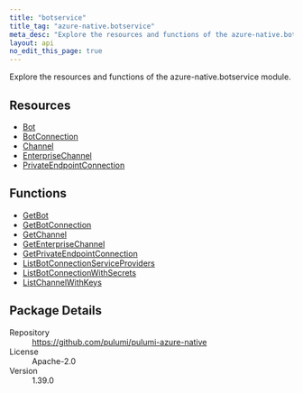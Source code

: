 ```yaml
---
title: "botservice"
title_tag: "azure-native.botservice"
meta_desc: "Explore the resources and functions of the azure-native.botservice module."
layout: api
no_edit_this_page: true
---
```


<!-- WARNING: this file was generated by Pulumi Docs Generator. -->
<!-- Do not edit by hand unless you're certain you know what you are doing! -->

Explore the resources and functions of the azure-native.botservice module.

<h2 id="resources">Resources</h2>
<ul class="api">
    <li><a href="bot" title="Bot"><span class="api-symbol api-symbol--resource"></span>Bot</a></li>
    <li><a href="botconnection" title="BotConnection"><span class="api-symbol api-symbol--resource"></span>BotConnection</a></li>
    <li><a href="channel" title="Channel"><span class="api-symbol api-symbol--resource"></span>Channel</a></li>
    <li><a href="enterprisechannel" title="EnterpriseChannel"><span class="api-symbol api-symbol--resource"></span>EnterpriseChannel</a></li>
    <li><a href="privateendpointconnection" title="PrivateEndpointConnection"><span class="api-symbol api-symbol--resource"></span>PrivateEndpointConnection</a></li>
</ul>

<h2 id="functions">Functions</h2>
<ul class="api">
    <li><a href="getbot" title="GetBot"><span class="api-symbol api-symbol--function"></span>GetBot</a></li>
    <li><a href="getbotconnection" title="GetBotConnection"><span class="api-symbol api-symbol--function"></span>GetBotConnection</a></li>
    <li><a href="getchannel" title="GetChannel"><span class="api-symbol api-symbol--function"></span>GetChannel</a></li>
    <li><a href="getenterprisechannel" title="GetEnterpriseChannel"><span class="api-symbol api-symbol--function"></span>GetEnterpriseChannel</a></li>
    <li><a href="getprivateendpointconnection" title="GetPrivateEndpointConnection"><span class="api-symbol api-symbol--function"></span>GetPrivateEndpointConnection</a></li>
    <li><a href="listbotconnectionserviceproviders" title="ListBotConnectionServiceProviders"><span class="api-symbol api-symbol--function"></span>ListBotConnectionServiceProviders</a></li>
    <li><a href="listbotconnectionwithsecrets" title="ListBotConnectionWithSecrets"><span class="api-symbol api-symbol--function"></span>ListBotConnectionWithSecrets</a></li>
    <li><a href="listchannelwithkeys" title="ListChannelWithKeys"><span class="api-symbol api-symbol--function"></span>ListChannelWithKeys</a></li>
</ul>

<h2 id="package-details">Package Details</h2>
<dl class="package-details">
	<dt>Repository</dt>
	<dd><a href="https://github.com/pulumi/pulumi-azure-native">https://github.com/pulumi/pulumi-azure-native</a></dd>
	<dt>License</dt>
	<dd>Apache-2.0</dd>
	<dt>Version</dt>
	<dd>1.39.0</dd>
</dl>

